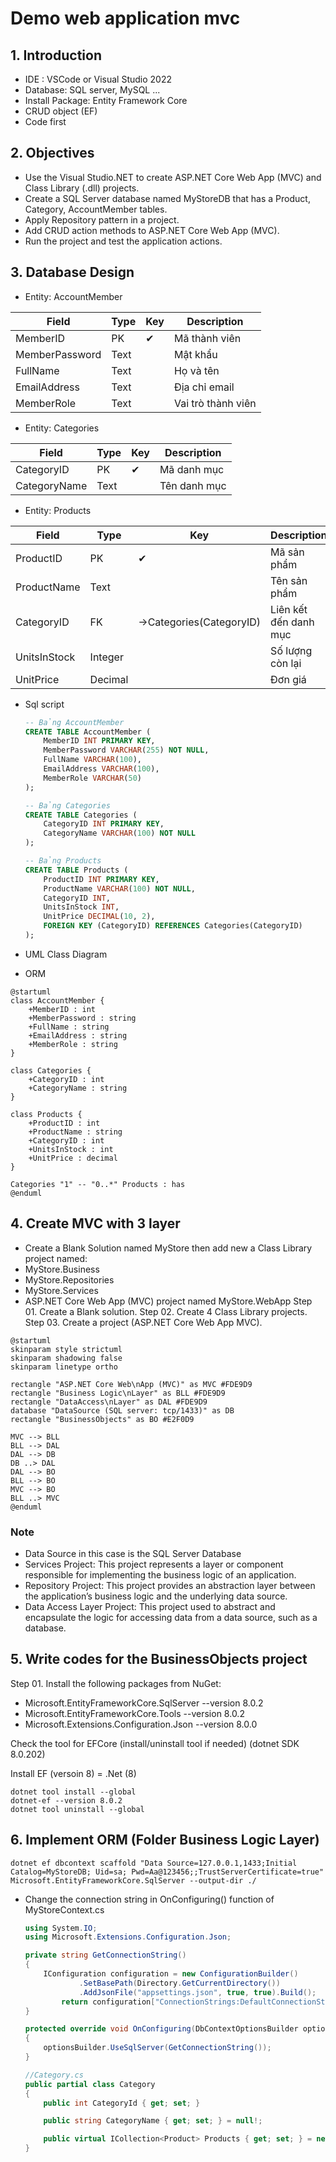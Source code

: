 # Demo web application mvc

## 1. Introduction

- IDE : VSCode or Visual Studio 2022
- Database: SQL server, MySQL ...
- Install Package: Entity Framework Core
- CRUD object (EF)
- Code first
  
## 2. Objectives

- Use the Visual Studio.NET to create ASP.NET Core Web App (MVC) and Class Library (.dll) projects.
- Create a SQL Server database named MyStoreDB that has a Product, Category, AccountMember tables.
- Apply Repository pattern in a project.
- Add CRUD action methods to ASP.NET Core Web App (MVC).
- Run the project and test the application actions.
  
## 3. Database Design

- Entity: AccountMember

| Field          | Type | Key | Description        |
| -------------- | ---- | --- | ------------------ |
| MemberID       | PK   | ✔   | Mã thành viên      |
| MemberPassword | Text |     | Mật khẩu           |
| FullName       | Text |     | Họ và tên          |
| EmailAddress   | Text |     | Địa chỉ email      |
| MemberRole     | Text |     | Vai trò thành viên |

- Entity: Categories

| Field        | Type | Key | Description  |
| ------------ | ---- | --- | ------------ |
| CategoryID   | PK   | ✔   | Mã danh mục  |
| CategoryName | Text |     | Tên danh mục |

- Entity: Products

| Field        | Type    | Key                     | Description           |
| ------------ | ------- | ----------------------- | --------------------- |
| ProductID    | PK      | ✔                       | Mã sản phẩm           |
| ProductName  | Text    |                         | Tên sản phẩm          |
| CategoryID   | FK      | →Categories(CategoryID) | Liên kết đến danh mục |
| UnitsInStock | Integer |                         | Số lượng còn lại      |
| UnitPrice    | Decimal |                         | Đơn giá               |

- Sql script

    ```sql
    -- Bảng AccountMember
    CREATE TABLE AccountMember (
        MemberID INT PRIMARY KEY,
        MemberPassword VARCHAR(255) NOT NULL,
        FullName VARCHAR(100),
        EmailAddress VARCHAR(100),
        MemberRole VARCHAR(50)
    );

    -- Bảng Categories
    CREATE TABLE Categories (
        CategoryID INT PRIMARY KEY,
        CategoryName VARCHAR(100) NOT NULL
    );

    -- Bảng Products
    CREATE TABLE Products (
        ProductID INT PRIMARY KEY,
        ProductName VARCHAR(100) NOT NULL,
        CategoryID INT,
        UnitsInStock INT,
        UnitPrice DECIMAL(10, 2),
        FOREIGN KEY (CategoryID) REFERENCES Categories(CategoryID)
    );
    ```

- UML Class Diagram
- ORM
  
```plantuml
@startuml
class AccountMember {
    +MemberID : int
    +MemberPassword : string
    +FullName : string
    +EmailAddress : string
    +MemberRole : string
}

class Categories {
    +CategoryID : int
    +CategoryName : string
}

class Products {
    +ProductID : int
    +ProductName : string
    +CategoryID : int
    +UnitsInStock : int
    +UnitPrice : decimal
}

Categories "1" -- "0..*" Products : has
@enduml
```

## 4. Create MVC with 3 layer

- Create a Blank Solution named MyStore then add new a Class Library project named:
- MyStore.Business
- MyStore.Repositories
- MyStore.Services
- ASP.NET Core Web App (MVC) project named MyStore.WebApp
Step 01. Create a Blank solution.
Step 02. Create 4 Class Library projects.
Step 03. Create a project (ASP.NET Core Web App MVC).

```plantuml
@startuml
skinparam style strictuml
skinparam shadowing false
skinparam linetype ortho

rectangle "ASP.NET Core Web\nApp (MVC)" as MVC #FDE9D9
rectangle "Business Logic\nLayer" as BLL #FDE9D9
rectangle "DataAccess\nLayer" as DAL #FDE9D9
database "DataSource (SQL server: tcp/1433)" as DB
rectangle "BusinessObjects" as BO #E2F0D9

MVC --> BLL
BLL --> DAL
DAL --> DB
DB ..> DAL
DAL --> BO
BLL --> BO
MVC --> BO
BLL ..> MVC
@enduml
```

### Note

- Data Source in this case is the SQL Server Database
- Services Project: This project represents a layer or component responsible for implementing the business logic of an application.
- Repository Project: This project provides an abstraction layer between the application’s business logic and the underlying data source.
- Data Access Layer Project: This project used to abstract and encapsulate the  logic for accessing data from a data source, such as a database.

## 5. Write codes for the BusinessObjects project

Step 01. Install the following packages from NuGet:

- Microsoft.EntityFrameworkCore.SqlServer --version 8.0.2
- Microsoft.EntityFrameworkCore.Tools --version 8.0.2
- Microsoft.Extensions.Configuration.Json --version 8.0.0

Check the tool for EFCore (install/uninstall tool if needed) (dotnet SDK 8.0.202)

Install EF (versoin 8) = .Net (8)

<!-- markdownlint-disable code-block-style -->
    dotnet tool install --global 
    dotnet-ef --version 8.0.2
    dotnet tool uninstall --global 

<!-- markdownlint-restore -->
## 6. Implement ORM (Folder Business Logic Layer)


<!-- markdownlint-disable code-block-style -->
    dotnet ef dbcontext scaffold "Data Source=127.0.0.1,1433;Initial Catalog=MyStoreDB; Uid=sa; Pwd=Aa@123456;;TrustServerCertificate=true" Microsoft.EntityFrameworkCore.SqlServer --output-dir ./ 
    
<!-- markdownlint-restore -->
- Change the connection string in OnConfiguring() function of MyStoreContext.cs

    ```csharp
    using System.IO;
    using Microsoft.Extensions.Configuration.Json;

    private string GetConnectionString()
    {
        IConfiguration configuration = new ConfigurationBuilder()
                .SetBasePath(Directory.GetCurrentDirectory())
                .AddJsonFile("appsettings.json", true, true).Build();
            return configuration["ConnectionStrings:DefaultConnectionString"];
    }

    protected override void OnConfiguring(DbContextOptionsBuilder optionsBuilder)
    {
        optionsBuilder.UseSqlServer(GetConnectionString());
    }
    ```

    ```csharp
    //Category.cs
    public partial class Category
    {
        public int CategoryId { get; set; }

        public string CategoryName { get; set; } = null!;

        public virtual ICollection<Product> Products { get; set; } = new List<Product>();
    }
    ```
